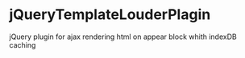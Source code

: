# jQueryTemplateLouderPlagin
jQuery plugin for ajax rendering html on appear block whith indexDB caching
